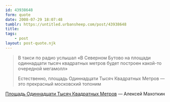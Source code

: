 ```yaml
---
id: 43938648
form: quote
date: 2008-07-29 18:07:48
tumblr: https://untitled.urbansheep.com/post/43938648
title: 
tags:
    - post
layout: post-quote.njk
---
```


<blockquote>
<p>В такси по радио услышал «В Северном Бутово на площади одиннадцати тысяч квадратных метров будет построен какой-то очередной мегамолл»</p> <p>Естественно, площадь Одиннадцати Тысяч Квадратных Метров — это прекрасный московский топоним</p>
</blockquote>

<a href="http://squadette.livejournal.com/569582.html">Площадь Одиннадцати Тысяч Квадратных Метров</a> — Алексей Махоткин
